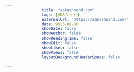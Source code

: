 ---
                title: "aakashnand.com"
                tags: [個人サイト]
                externalUrl: "https://aakashnand.com/"
                date: 9925-08-08
                showDate: false
                showAuthor: false
                showReadingTime: false
                showEdit: false
                showLikes: false
                showViews: false
                layoutBackgroundHeaderSpace: false
                ---


